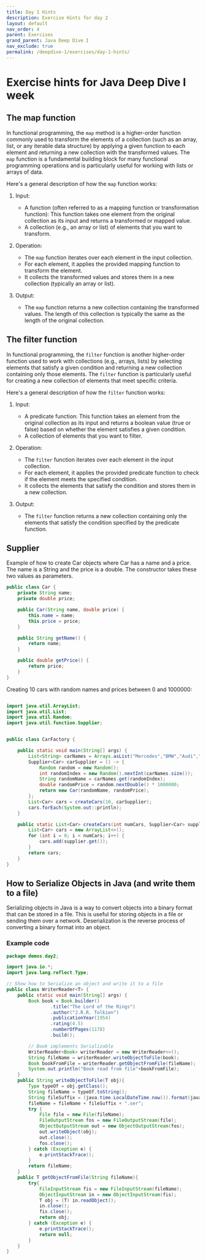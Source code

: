 ```yaml
---
title: Day 1 Hints
description: Exercise Hints for day 2
layout: default
nav_order: 4
parent: Exercises
grand_parent: Java Deep Dive I
nav_exclude: true
permalink: /deepdive-1/exercises/day-1-hints/
---
```


# Exercise hints for Java Deep Dive I week

## The map function

In functional programming, the `map` method is a higher-order function commonly used to transform the elements of a collection (such as an array, list, or any iterable data structure) by applying a given function to each element and returning a new collection with the transformed values. The `map` function is a fundamental building block for many functional programming operations and is particularly useful for working with lists or arrays of data.

Here's a general description of how the `map` function works:

1. Input:
   - A function (often referred to as a mapping function or transformation function): This function takes one element from the original collection as its input and returns a transformed or mapped value.
   - A collection (e.g., an array or list) of elements that you want to transform.

2. Operation:
   - The `map` function iterates over each element in the input collection.
   - For each element, it applies the provided mapping function to transform the element.
   - It collects the transformed values and stores them in a new collection (typically an array or list).

3. Output:
   - The `map` function returns a new collection containing the transformed values. The length of this collection is typically the same as the length of the original collection.

## The filter function

In functional programming, the `filter` function is another higher-order function used to work with collections (e.g., arrays, lists) by selecting elements that satisfy a given condition and returning a new collection containing only those elements. The `filter` function is particularly useful for creating a new collection of elements that meet specific criteria.

Here's a general description of how the `filter` function works:

1. Input:
   - A predicate function: This function takes an element from the original collection as its input and returns a boolean value (true or false) based on whether the element satisfies a given condition.
   - A collection of elements that you want to filter.

2. Operation:
   - The `filter` function iterates over each element in the input collection.
   - For each element, it applies the provided predicate function to check if the element meets the specified condition.
   - It collects the elements that satisfy the condition and stores them in a new collection.

3. Output:
   - The `filter` function returns a new collection containing only the elements that satisfy the condition specified by the predicate function.

## Supplier

Example of how to create Car objects where Car has a name and a price. The name is a String and the price is a double. The constructor takes these two values as parameters.

```java
public class Car {
    private String name;
    private double price;

    public Car(String name, double price) {
        this.name = name;
        this.price = price;
    }

    public String getName() {
        return name;
    }

    public double getPrice() {
        return price;
    }
}
```

Creating 10 cars with random names and prices between 0 and 1000000:

```java

import java.util.ArrayList;
import java.util.List;
import java.util.Random;
import java.util.function.Supplier;


public class CarFactory {

    public static void main(String[] args) {
        List<String> carNames = Arrays.asList("Mercedes","BMW","Audi","Tesla","Ford","Fiat","Peugeot","Citroen","Renault","Toyota");
        Supplier<Car> carSupplier = () -> {
            Random random = new Random();
            int randomIndex = new Random().nextInt(carNames.size());
            String randomName = carNames.get(randomIndex);
            double randomPrice = random.nextDouble() * 1000000;
            return new Car(randomName, randomPrice);
        };
        List<Car> cars = createCars(10, carSupplier);
        cars.forEach(System.out::println);
    }

    public static List<Car> createCars(int numCars, Supplier<Car> supplier) {
        List<Car> cars = new ArrayList<>();
        for (int i = 0; i < numCars; i++) {
            cars.add(supplier.get());
        }
        return cars;
    }
}
```

## How to Serialize Objects in Java (and write them to a file)

Serializing objects in Java is a way to convert objects into a binary format that can be stored in a file. This is useful for storing objects in a file or sending them over a network. Deserialization is the reverse process of converting a binary format into an object.

### Example code

```java
package demos.day2;

import java.io.*;
import java.lang.reflect.Type;

// Show how to Serialize an object and write it to a file
public class WriterReader<T> {
    public static void main(String[] args) {
        Book book = Book.builder()
                .title("The Lord of the Rings")
                .author("J.R.R. Tolkien")
                .publicationYear(1954)
                .rating(4.5)
                .numberOfPages(1178)
                .build();

        // Book implements Serializable
        WriterReader<Book> writerReader = new WriterReader<>();
        String fileName = writerReader.writeObjectToFile(book);
        Book bookFromFile = writerReader.getObjectFromFile(fileName);
        System.out.println("Book read from file"+bookFromFile);
    }
    public String writeObjectToFile(T obj){
        Type typeOf = obj.getClass();
        String fileName = typeOf.toString();
        String fileSuffix = (java.time.LocalDateTime.now()).format(java.time.format.DateTimeFormatter.ofPattern("yyyy-MM-dd_HH-mm-ss"));
        fileName = fileName + fileSuffix + ".ser";
        try {
            File file = new File(fileName);
            FileOutputStream fos = new FileOutputStream(file);
            ObjectOutputStream out = new ObjectOutputStream(fos);
            out.writeObject(obj);
            out.close();
            fos.close();
        } catch (Exception e) {
            e.printStackTrace();
        }
        return fileName;
    }
    public T getObjectFromFile(String fileName){
        try{
            FileInputStream fis = new FileInputStream(fileName);
            ObjectInputStream in = new ObjectInputStream(fis);
            T obj = (T) in.readObject();
            in.close();
            fis.close();
            return obj;
        } catch (Exception e) {
            e.printStackTrace();
            return null;
        }
    }
}
```
